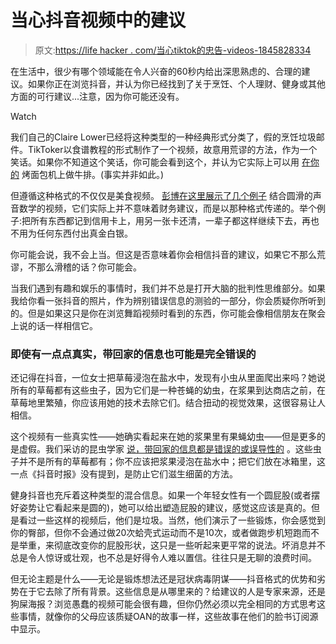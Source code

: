 # 当心抖音视频中的建议

> 原文:[https://life hacker . com/当心tiktok的忠告-videos-1845828334](https://lifehacker.com/beware-the-advice-in-tiktok-videos-1845828334)

在生活中，很少有哪个领域能在令人兴奋的60秒内给出深思熟虑的、合理的建议。如果你正在浏览抖音，并认为你已经找到了关于烹饪、个人理财、健身或其他方面的可行建议...注意，因为你可能还没有。

Watch

我们自己的Claire Lower已经将这种类型的一种经典形式分类了，假的烹饪垃圾邮件。TikToker以食谱教程的形式制作了一个视频，故意用荒谬的方法，作为一个笑话。如果你不知道这个笑话，你可能会看到这个，并认为它实际上可以用 [在你的](https://lifehacker.com/do-not-cook-a-steak-in-your-toaster-ffs-1845655639) 烤面包机上做牛排。(事实并非如此。)

但遵循这种格式的不仅仅是美食视频。 [彭博在这里展示了几个例子](https://www.bloomberg.com/news/articles/2020-12-04/viral-tiktok-videos-with-personal-finance-advice-may-not-be-the-most-trustworthy) 结合圆滑的声音数学的视频，它们实际上并不意味着财务建议，而是以那种格式传递的。举个例子:把所有东西都记到信用卡上，用另一张卡还清，一辈子都这样继续下去，再也不用为任何东西付出真金白银。

你可能会说，我不会上当。但这是否意味着你会相信抖音的建议，如果它不那么荒谬，不那么滑稽的话？你可能会。

当我们遇到有趣和娱乐的事情时，我们并不总是打开大脑的批判性思维部分。如果我给你看一张抖音的照片，作为辨别错误信息的测验的一部分，你会质疑你所听到的。但是如果这只是你在浏览舞蹈视频时看到的东西，你可能会像相信朋友在聚会上说的话一样相信它。

### 即使有一点点真实，带回家的信息也可能是完全错误的

还记得在抖音，一位女士把草莓浸泡在盐水中，发现有小虫从里面爬出来吗？她说所有的草莓都有这些虫子，因为它们是一种苍蝇的幼虫，在浆果到达商店之前，在草莓地里繁殖，你应该用她的技术去除它们。结合扭动的视觉效果，这很容易让人相信。

这个视频有一些真实性——她确实看起来在她的浆果里有果蝇幼虫——但是更多的是虚假。我们采访的昆虫学家 [说，带回家的信息都是错误的或误导性的](https://lifehacker.com/are-there-really-little-bugs-in-your-strawberries-1843607740) 。这些虫子并不是所有的草莓都有；你不应该把浆果浸泡在盐水中；把它们放在冰箱里，这一点《抖音时报》没有提到，是防止它们滋生细菌的方法。

健身抖音也充斥着这种类型的混合信息。如果一个年轻女性有一个圆屁股(或者摆好姿势让它看起来是圆的)，她可以给出塑造屁股的建议，感觉这应该是真的。但是看过一些这样的视频后，他们是垃圾。当然，他们演示了一些锻炼，你会感觉到你的臀部，但你不会通过做20次蛤壳式运动而不是10次，或者做跑步机短跑而不是举重，来彻底改变你的屁股形状，这只是一些听起来更平常的说法。坏消息并不总是令人惊讶或壮观，也不总是好得令人难以置信。往往只是无聊的浪费时间。

但无论主题是什么——无论是锻炼想法还是冠状病毒阴谋——抖音格式的优势和劣势在于它去除了所有背景。这些信息是从哪里来的？给建议的人是专家来源，还是狗屎海报？浏览愚蠢的视频可能会很有趣，但你仍然必须以完全相同的方式思考这些事情，就像你的父母应该质疑OAN的故事一样，这些故事在他们的脸书订阅源中显示。